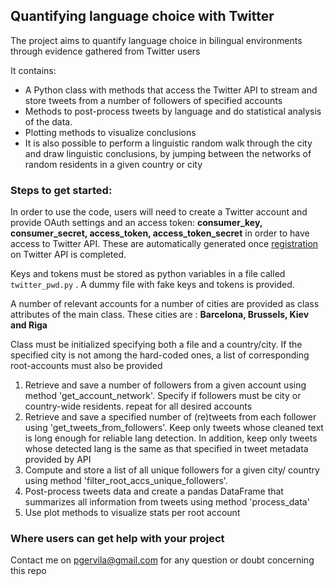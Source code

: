 ## Quantifying language choice with Twitter

The project aims to quantify language choice in bilingual environments through evidence 
gathered from Twitter users

It contains:
  - A Python class with methods that access the Twitter API to stream and store tweets 
  from a number of followers of specified accounts
  - Methods to post-process tweets by language and do statistical analysis of the data. 
  - Plotting methods to visualize conclusions
  - It is also possible to perform a linguistic random walk through the city and draw linguistic conclusions,
    by jumping between the networks of random residents in a given country or city
 

### Steps to get started:

 In order to use the code, users will need to create a Twitter account and provide OAuth settings and 
an access token: __consumer_key, consumer_secret,
access_token, access_token_secret__ in order to have access to Twitter API. These are automatically
generated once [registration](https://dev.twitter.com/apps) on Twitter API is completed. 

Keys and tokens must be stored as python variables in a file called `twitter_pwd.py` . 
A dummy file with fake keys and tokens is provided.

A number of relevant accounts for a number of cities are provided as class attributes 
of the main class. These cities are : __Barcelona, Brussels, Kiev and Riga__

Class must be initialized specifying both a file and a country/city. If the specified city
is not among the hard-coded ones, a list of corresponding root-accounts must also be provided

1. Retrieve and save a number of followers from a given account using method 'get_account_network'. 
Specify if followers must be city or country-wide residents. repeat for all desired accounts
2. Retrieve and save a specified number of (re)tweets from each follower using 'get_tweets_from_followers'. Keep only tweets whose cleaned text is long enough for reliable
 lang detection. In addition, keep only tweets whose detected lang is the same as that specified in tweet metadata provided by API 
3. Compute and store a list of all unique followers for a given city/ country using method 'filter_root_accs_unique_followers'. 
4. Post-process tweets data and create a pandas DataFrame that summarizes all information from tweets using method 'process_data'
5. Use plot methods to visualize stats per root account






   
### Where users can get help with your project

Contact me on pgervila@gmail.com for any question or doubt concerning this repo
   


